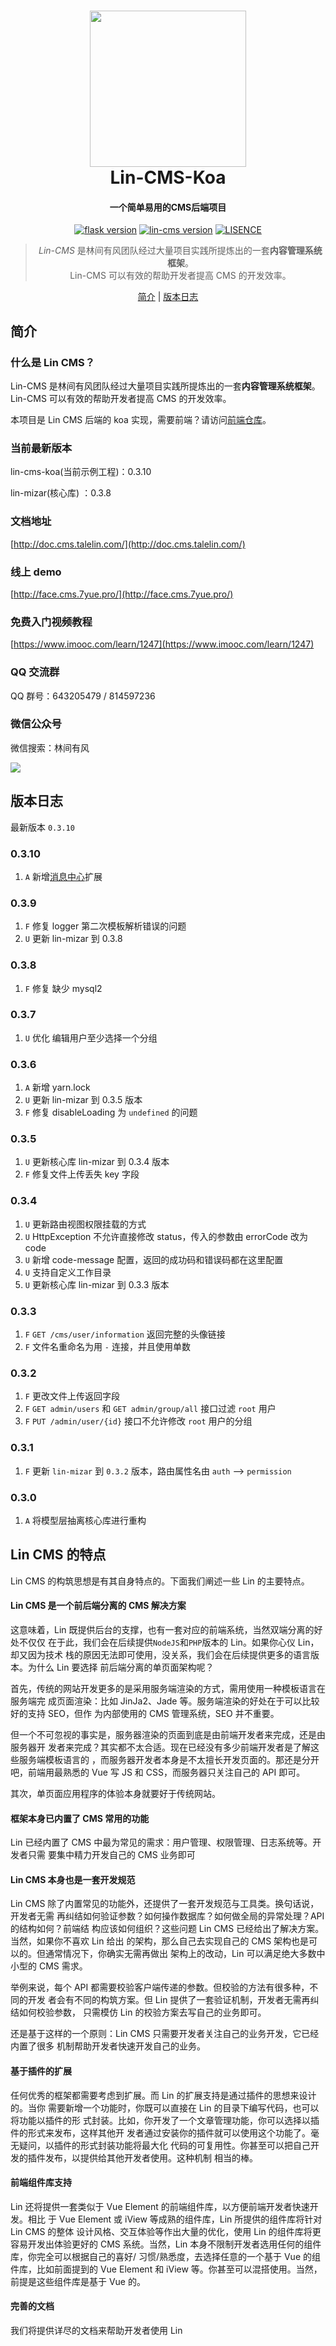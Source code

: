 <h1 align="center">
  <a href="http://doc.cms.talelin.com/">
  <img src="http://doc.cms.talelin.com/left-logo.png" width="250"/></a>
  <br>
  Lin-CMS-Koa
</h1>

<h4 align="center">一个简单易用的CMS后端项目</h4>

<p align="center">
  <a href="http://flask.pocoo.org/docs/1.0/" rel="nofollow">
  <img src="https://img.shields.io/badge/koa-2.7.0-green.svg" alt="flask version" data-canonical-src="https://img.shields.io/badge/koa-2.7.0-green.svg" style="max-width:100%;"></a>
  <a href="https://pypi.org/project/Lin-CMS/" rel="nofollow"><img src="https://img.shields.io/badge/lin--mizar-0.3.5-green.svg" alt="lin-cms version" data-canonical-src="https://img.shields.io/badge/lin--cms--test-0.0.1--alpha8-red.svg" style="max-width:100%;"></a>
  <a href="http://doc.cms.talelin.com/" rel="nofollow"><img src="https://img.shields.io/badge/license-MIT-lightgrey.svg" alt="LISENCE" data-canonical-src="https://img.shields.io/badge/license-MIT-lightgrey.svg" style="max-width:100%;"></a>
</p>

<blockquote align="center">
  <em>Lin-CMS</em> 是林间有风团队经过大量项目实践所提炼出的一套<strong>内容管理系统框架</strong>。<br>
 Lin-CMS 可以有效的帮助开发者提高 CMS 的开发效率。
</blockquote>

<p align="center">
  <a href="#简介">简介</a>&nbsp;|&nbsp;<a href="#版本日志">版本日志</a>
</p>

## 简介

### 什么是 Lin CMS？

Lin-CMS 是林间有风团队经过大量项目实践所提炼出的一套**内容管理系统框架**。Lin-CMS 可以有效的帮助开发者提高 CMS 的开发效率。

本项目是 Lin CMS 后端的 koa 实现，需要前端？请访问[前端仓库](https://github.com/TaleLin/lin-cms-vue)。

### 当前最新版本

lin-cms-koa(当前示例工程)：0.3.10

lin-mizar(核心库) ：0.3.8

### 文档地址

[http://doc.cms.talelin.com/](http://doc.cms.talelin.com/)

### 线上 demo

[http://face.cms.7yue.pro/](http://face.cms.7yue.pro/)

### 免费入门视频教程 

[https://www.imooc.com/learn/1247](https://www.imooc.com/learn/1247)

### QQ 交流群

QQ 群号：643205479 / 814597236

<!-- <img class="QR-img" width="258" height="300" src="http://imglf3.nosdn0.126.net/img/Qk5LWkJVWkF3Nmdyc2xGcUtScEJLOVV1clErY1dJa0FsQ3E1aDZQWlZHZ2dCbSt4WXA1V3dRPT0.jpg?imageView&thumbnail=1680x0&quality=96&stripmeta=0&type=jpg"> -->

### 微信公众号

微信搜索：林间有风

<img class="QR-img" src="http://imglf6.nosdn0.126.net/img/YUdIR2E3ME5weEdlNThuRmI4TFh3UWhiNmladWVoaTlXUXpicEFPa1F6czFNYkdmcWRIbGRRPT0.jpg?imageView&thumbnail=500x0&quality=96&stripmeta=0&type=jpg">

## 版本日志

最新版本 `0.3.10`

### 0.3.10

1. `A` 新增[消息中心](https://github.com/TaleLin/lin-cms-koa/tree/master/app/extension/socket)扩展

### 0.3.9

1. `F` 修复 logger 第二次模板解析错误的问题
2. `U` 更新 lin-mizar 到 0.3.8

### 0.3.8

1. `F` 修复 缺少 mysql2

### 0.3.7

1. `U` 优化 编辑用户至少选择一个分组

### 0.3.6

1. `A` 新增 yarn.lock
2. `U` 更新 lin-mizar 到 0.3.5 版本
3. `F` 修复 disableLoading 为 `undefined` 的问题

### 0.3.5

1. `U` 更新核心库 lin-mizar 到 0.3.4 版本
2. `F` 修复文件上传丢失 key 字段

### 0.3.4

1. `U` 更新路由视图权限挂载的方式
2. `U` HttpException 不允许直接修改 status，传入的参数由 errorCode 改为 code
3. `U` 新增 code-message 配置，返回的成功码和错误码都在这里配置
4. `U` 支持自定义工作目录
5. `U` 更新核心库 lin-mizar 到 0.3.3 版本

### 0.3.3

1. `F` `GET /cms/user/information` 返回完整的头像链接
2. `F` 文件名重命名为用 `-` 连接，并且使用单数

### 0.3.2

1. `F` 更改文件上传返回字段
2. `F` `GET admin/users` 和 `GET admin/group/all` 接口过滤 `root` 用户
3. `F` `PUT /admin/user/{id}` 接口不允许修改 `root` 用户的分组

### 0.3.1

1. `F` 更新 `lin-mizar` 到 `0.3.2` 版本，路由属性名由 `auth` --> `permission`

### 0.3.0

1. `A` 将模型层抽离核心库进行重构

## Lin CMS 的特点

Lin CMS 的构筑思想是有其自身特点的。下面我们阐述一些 Lin 的主要特点。

#### Lin CMS 是一个前后端分离的 CMS 解决方案

这意味着，Lin 既提供后台的支撑，也有一套对应的前端系统，当然双端分离的好处不仅仅
在于此，我们会在后续提供`NodeJS`和`PHP`版本的 Lin。如果你心仪 Lin，却又因为技术
栈的原因无法即可使用，没关系，我们会在后续提供更多的语言版本。为什么 Lin 要选择
前后端分离的单页面架构呢？

首先，传统的网站开发更多的是采用服务端渲染的方式，需用使用一种模板语言在服务端完
成页面渲染：比如 JinJa2、Jade 等。服务端渲染的好处在于可以比较好的支持 SEO，但作
为内部使用的 CMS 管理系统，SEO 并不重要。

但一个不可忽视的事实是，服务器渲染的页面到底是由前端开发者来完成，还是由服务器开
发者来完成？其实都不太合适。现在已经没有多少前端开发者是了解这些服务端模板语言的
，而服务器开发者本身是不太擅长开发页面的。那还是分开吧，前端用最熟悉的 Vue 写 JS
和 CSS，而服务器只关注自己的 API 即可。

其次，单页面应用程序的体验本身就要好于传统网站。

#### 框架本身已内置了 CMS 常用的功能

Lin 已经内置了 CMS 中最为常见的需求：用户管理、权限管理、日志系统等。开发者只需
要集中精力开发自己的 CMS 业务即可

#### Lin CMS 本身也是一套开发规范

Lin CMS 除了内置常见的功能外，还提供了一套开发规范与工具类。换句话说，开发者无需
再纠结如何验证参数？如何操作数据库？如何做全局的异常处理？API 的结构如何？前端结
构应该如何组织？这些问题 Lin CMS 已经给出了解决方案。当然，如果你不喜欢 Lin 给出
的架构，那么自己去实现自己的 CMS 架构也是可以的。但通常情况下，你确实无需再做出
架构上的改动，Lin 可以满足绝大多数中小型的 CMS 需求。

举例来说，每个 API 都需要校验客户端传递的参数。但校验的方法有很多种，不同的开发
者会有不同的构筑方案。但 Lin 提供了一套验证机制，开发者无需再纠结如何校验参数，
只需模仿 Lin 的校验方案去写自己的业务即可。

还是基于这样的一个原则：Lin CMS 只需要开发者关注自己的业务开发，它已经内置了很多
机制帮助开发者快速开发自己的业务。

#### 基于插件的扩展

任何优秀的框架都需要考虑到扩展。而 Lin 的扩展支持是通过插件的思想来设计的。当你
需要新增一个功能时，你既可以直接在 Lin 的目录下编写代码，也可以将功能以插件的形
式封装。比如，你开发了一个文章管理功能，你可以选择以插件的形式来发布，这样其他开
发者通过安装你的插件就可以使用这个功能了。毫无疑问，以插件的形式封装功能将最大化
代码的可复用性。你甚至可以把自己开发的插件发布，以提供给其他开发者使用。这种机制
相当的棒。

#### 前端组件库支持

Lin 还将提供一套类似于 Vue Element 的前端组件库，以方便前端开发者快速开发。相比
于 Vue Element 或 iView 等成熟的组件库，Lin 所提供的组件库将针对 Lin CMS 的整体
设计风格、交互体验等作出大量的优化，使用 Lin 的组件库将更容易开发出体验更好的
CMS 系统。当然，Lin 本身不限制开发者选用任何的组件库，你完全可以根据自己的喜好/
习惯/熟悉度，去选择任意的一个基于 Vue 的组件库，比如前面提到的 Vue Element 和
iView 等。你甚至可以混搭使用。当然，前提是这些组件库是基于 Vue 的。

#### 完善的文档

我们将提供详尽的文档来帮助开发者使用 Lin
